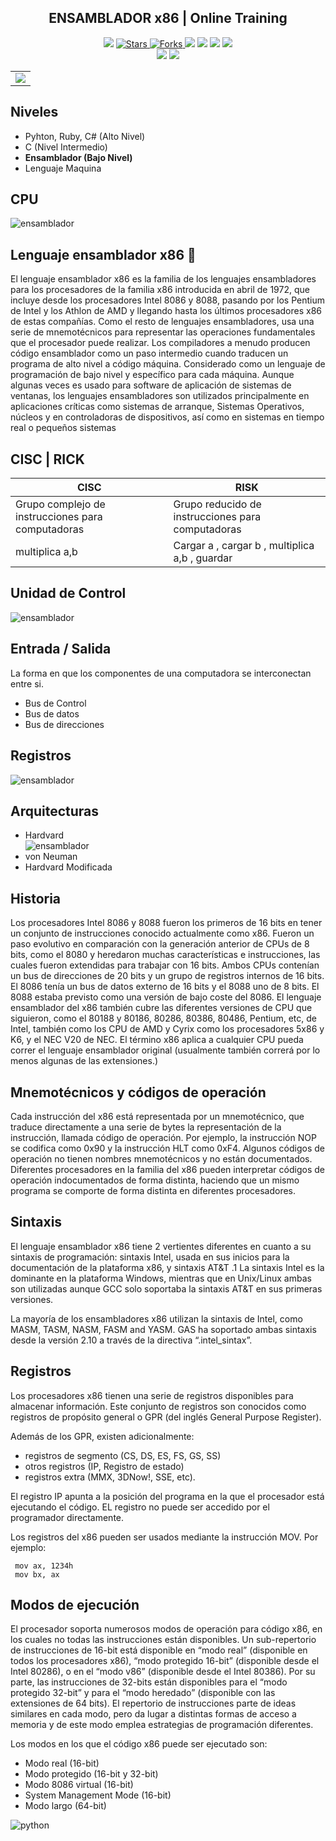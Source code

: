 <h2 align="center">  ENSAMBLADOR x86 | Online Training   </h2>
<!-- https://shields.io/ -->

<p align="center">
  
  </a>
    <img src="https://img.shields.io/github/languages/top/BrianMarquez3/Ensamblador-x86?color=darkviolet">
  </a>
  <a href="https://github.com/BrianMarquez3/Ensamblador-x86/stargazers">
    <img src="https://img.shields.io/github/stars/BrianMarquez3/Ensamblador-x86.svg?style=flat" alt="Stars">
  </a>
  <a href="https://github.com/BrianMarquez3/Ensamblador-x86/network">
    <img src="https://img.shields.io/github/forks/BrianMarquez3/Ensamblador-x86.svg?style=flat" alt="Forks">
  </a>
    <img src="https://img.shields.io/github/v/tag/BrianMarquez3/Ensamblador-x86?color=blue&label=Version&logo=CSharp">
  </a>
  </a>
    <img src="https://img.shields.io/github/languages/code-size/BrianMarquez3/C-Sharp-Training">
  </a>
  </a>
    <img src="https://img.shields.io/github/downloads/BrianMarquez3/Ensamblador-x86/total?color=darkviolet">
  </a>
  </a>
   <a href="https://github.com/BrianMarquez3/Ensamblador-x86/network">
    <img src="https://img.shields.io/badge/Plataform-Windows-blue">
  </a><br>
  <img src="https://img.shields.io/github/last-commit/BrianMarquez3/C-Sharp-Training?color=darkviolet&style=for-the-badge">
  <img src="https://img.shields.io/github/languages/count/BrianMarquez3/Ensamblador-x86?style=for-the-badge">
</P>

<table align="center">
  <tr>
    <td align="center" style="padding=0;width=50%;">
      <img align="center" style="padding=0;" src="./images/ensamblador8.jpg" />
    </td>
  </tr>
</table>


## Niveles 

- Pyhton, Ruby, C# (Alto Nivel)
- C (Nivel Intermedio) <br>
- <B>Ensamblador (Bajo Nivel)</B>
- Lenguaje Maquina

## CPU

![ensamblador](./Images/diagram.PNG)

## Lenguaje ensamblador x86 🔬

El lenguaje ensamblador x86 es la familia de los lenguajes ensambladores para los procesadores de la familia x86 introducida en abril de 1972, que incluye desde los procesadores Intel 8086 y 8088, pasando por los Pentium de Intel y los Athlon de AMD y llegando hasta los últimos procesadores x86 de estas compañías. Como el resto de lenguajes ensambladores, usa una serie de mnemotécnicos para representar las operaciones fundamentales que el procesador puede realizar. Los compiladores a menudo producen código ensamblador como un paso intermedio cuando traducen un programa de alto nivel a código máquina. Considerado como un lenguaje de programación de bajo nivel y específico para cada máquina. Aunque algunas veces es usado para software de aplicación de sistemas de ventanas, los lenguajes ensambladores son utilizados principalmente en aplicaciones críticas como sistemas de arranque, Sistemas Operativos, núcleos y en controladoras de dispositivos, así como en sistemas en tiempo real o pequeños sistemas

## CISC | RICK

| CISC                                                               |   RISK                                                  |  
|--------------------------------------------------------------------|---------------------------------------------------------|
| Grupo complejo de instrucciones para computadoras                  | Grupo reducido de instrucciones para computadoras       |  
| multiplica a,b                                                     | Cargar a , cargar b , multiplica a,b , guardar          |
               
## Unidad de Control

![ensamblador](./Images/UC.jpg)

## Entrada / Salida

La forma en que los componentes de una computadora se interconectan entre si.

- Bus de Control
- Bus de datos
- Bus de direcciones

## Registros

![ensamblador](./Images/registro.PNG)

## Arquitecturas

- Hardvard <br>
![ensamblador](./Images/harvard.png)
- von Neuman
- Hardvard Modificada

## Historia

Los procesadores Intel 8086 y 8088 fueron los primeros de 16 bits en tener un conjunto de instrucciones conocido actualmente como x86. Fueron un paso evolutivo en comparación con la generación anterior de CPUs de 8 bits, como el 8080 y heredaron muchas características e instrucciones, las cuales fueron extendidas para trabajar con 16 bits. Ambos CPUs contenían un bus de direcciones de 20 bits y un grupo de registros internos de 16 bits. El 8086 tenía un bus de datos externo de 16 bits y el 8088 uno de 8 bits. El 8088 estaba previsto como una versión de bajo coste del 8086. El lenguaje ensamblador del x86 también cubre las diferentes versiones de CPU que siguieron, como el 80188 y 80186, 80286, 80386, 80486, Pentium, etc, de Intel, también como los CPU de AMD y Cyrix como los procesadores 5x86 y K6, y el NEC V20 de NEC. El término x86 aplica a cualquier CPU pueda correr el lenguaje ensamblador original (usualmente también correrá por lo menos algunas de las extensiones.)
                                                     
## Mnemotécnicos y códigos de operación

Cada instrucción del x86 está representada por un mnemotécnico, que traduce directamente a una serie de bytes la representación de la instrucción, llamada código de operación. Por ejemplo, la instrucción NOP se codifica como 0x90 y la instrucción HLT como 0xF4. Algunos códigos de operación no tienen nombres mnemotécnicos y no están documentados. Diferentes procesadores en la familia del x86 pueden interpretar códigos de operación indocumentados de forma distinta, haciendo que un mismo programa se comporte de forma distinta en diferentes procesadores.

## Sintaxis

El lenguaje ensamblador x86 tiene 2 vertientes diferentes en cuanto a su sintaxis de programación: sintaxis Intel, usada en sus inicios para la documentación de la plataforma x86, y sintaxis AT&T .1 La sintaxis Intel es la dominante en la plataforma Windows, mientras que en Unix/Linux ambas son utilizadas aunque GCC solo soportaba la sintaxis AT&T en sus primeras versiones.

La mayoría de los ensambladores x86 utilizan la sintaxis de Intel, como MASM, TASM, NASM, FASM and YASM. GAS ha soportado ambas sintaxis desde la versión 2.10 a través de la directiva “.intel_sintax”.

## Registros

Los procesadores x86 tienen una serie de registros disponibles para almacenar información. Este conjunto de registros son conocidos como registros de propósito general o GPR (del inglés General Purpose Register).

Además de los GPR, existen adicionalmente:
- registros de segmento (CS, DS, ES, FS, GS, SS)
- otros registros (IP, Registro de estado)
- registros extra (MMX, 3DNow!, SSE, etc).

El registro IP apunta a la posición del programa en la que el procesador está ejecutando el código. EL registro no puede ser accedido por el programador directamente.

Los registros del x86 pueden ser usados mediante la instrucción MOV. Por ejemplo:
```
 mov ax, 1234h
 mov bx, ax
```
## Modos de ejecución

El procesador soporta numerosos modos de operación para código x86, en los cuales no todas las instrucciones están disponibles. Un sub-repertorio de instrucciones de 16-bit está disponible en “modo real” (disponible en todos los procesadores x86), “modo protegido 16-bit” (disponible desde el Intel 80286), o en el “modo v86” (disponible desde el Intel 80386). Por su parte, las instrucciones de 32-bits están disponibles para el “modo protegido 32-bit” y para el “modo heredado” (disponible con las extensiones de 64 bits). El repertorio de instrucciones parte de ideas similares en cada modo, pero da lugar a distintas formas de acceso a memoria y de este modo emplea estrategias de programación diferentes.

Los modos en los que el código x86 puede ser ejecutado son:

- Modo real (16-bit)
- Modo protegido (16-bit y 32-bit)
- Modo 8086 virtual (16-bit)
- System Management Mode (16-bit)
- Modo largo (64-bit)

![python](./Images/ensamblador4.jpg)
